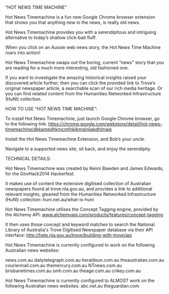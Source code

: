 “HOT NEWS TIME MACHINE”

Hot News Timemachine is a fun new Google Chrome browser extension that shows you that anything new in the news, is really old news.

Hot News Timemachine provides you with a serendipitous and intriguing alternative to today’s shallow click-bait fluff.

When you click on an Aussie web news story, the Hot News Time Machine roars into action!

Hot News Timemachine swaps out the boring, current “news” story that you are reading for a much more interesting, old fashioned one.

If you want to investigate the amazing historical insights raised your discovered article further, then you can click the provided link to Trove’s original newspaper article, a searchable scan of our rich media heritage. Or you can find related content from the Humanities Networked Infrastructure (HuNI) collection.




HOW TO USE “HOT NEWS TIME MACHINE”:

To install Hot News Timemachine, just launch Google Chrome browser, go to the following link:
https://chrome.google.com/webstore/detail/hot-news-timemachine/dkkamedhkmcmfnkikmgjnliakdhlmaie

Install the Hot News Timemachine Extension, and Bob’s your uncle.

Navigate to a supported news site, sit back, and enjoy the serendipity.




TECHNICAL DETAILS:

Hot News Timemachine was created by Kenni Bawden and James Edwards, for the GovHack2014 Hackerfest.

It makes use of content the extensive digitised collection of Australian newspapers found at trove.nla.gov.au, and provides a link to additional relevant insights, gleaned from the Humanities Networked Infrastructure (HuNI) collection: huni.net.au/what-is-huni

Hot News Timemachine utilises the Concept Tagging engine, provided by the Alchemy API:
www.alchemyapi.com/products/features/concept-tagging

It then uses those concept and keyword matches to search the National Library of Australia's Trove Digitised Newspaper database via their API interface:
http://help.nla.gov.au/trove/building-with-trove/api


Hot News Timemachine is currently configured to work on the following Australian news websites:

news.com.au
dailytelegraph.com.au
heraldsun.com.au
theaustralian.com.au
couriermail.com.au
themercury.com.au
NTnews.com.au
brisbanetimes.com.au
smh.com.au
theage.com.au
crikey.com.au

Hot News Timemachine is currently configured to ALMOST work on the following Australian news websites:
abc.net.au
theguardian.com
